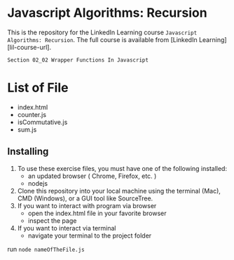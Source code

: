 # Javascript Algorithms: Recursion

This is the repository for the LinkedIn Learning course `Javascript Algorithms: Recursion`. The full course is available from [LinkedIn Learning][lil-course-url].

`Section 02_02 Wrapper Functions In Javascript`

# List of File

- index.html
- counter.js
- isCommutative.js
- sum.js

## Installing

1. To use these exercise files, you must have one of the following installed:
   - an updated browser ( Chrome, Firefox, etc. )
   - nodejs
2. Clone this repository into your local machine using the terminal (Mac), CMD (Windows), or a GUI tool like SourceTree.
3. If you want to interact with program via browser
   - open the index.html file in your favorite browser
   - inspect the page
4. If you want to interact via terminal
   - navigate your terminal to the project folder

run `node nameOfTheFile.js`
